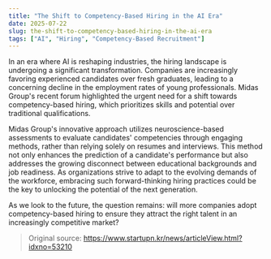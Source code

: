 ```yaml
---
title: "The Shift to Competency-Based Hiring in the AI Era"
date: 2025-07-22
slug: the-shift-to-competency-based-hiring-in-the-ai-era
tags: ["AI", "Hiring", "Competency-Based Recruitment"]
---
```


In an era where AI is reshaping industries, the hiring landscape is undergoing a significant transformation. Companies are increasingly favoring experienced candidates over fresh graduates, leading to a concerning decline in the employment rates of young professionals. Midas Group's recent forum highlighted the urgent need for a shift towards competency-based hiring, which prioritizes skills and potential over traditional qualifications.

Midas Group's innovative approach utilizes neuroscience-based assessments to evaluate candidates' competencies through engaging methods, rather than relying solely on resumes and interviews. This method not only enhances the prediction of a candidate's performance but also addresses the growing disconnect between educational backgrounds and job readiness. As organizations strive to adapt to the evolving demands of the workforce, embracing such forward-thinking hiring practices could be the key to unlocking the potential of the next generation.

As we look to the future, the question remains: will more companies adopt competency-based hiring to ensure they attract the right talent in an increasingly competitive market?
> Original source: https://www.startupn.kr/news/articleView.html?idxno=53210